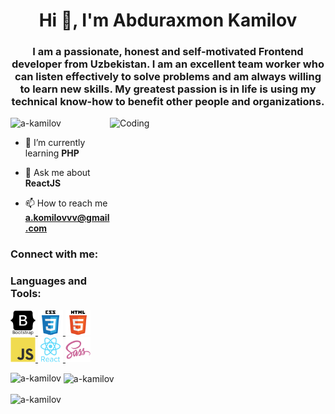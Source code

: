 <h1 align="center">Hi 👋, I'm Abduraxmon Kamilov</h1>
<h3 align="center">I am a passionate, honest and self-motivated Frontend developer from Uzbekistan. I am an excellent team worker who can listen effectively to solve problems and am always willing to learn new skills. My greatest passion is in life is using my technical know-how to benefit other people and organizations.</h3>
<img align="right" alt="Coding" height="359" width="345" src="https://dribbble.com/shots/4948736-UI-Developer/attachments/10687954?mode=media">

<p align="left"> <img src="https://komarev.com/ghpvc/?username=a-kamilov&label=Profile%20views&color=0e75b6&style=flat" alt="a-kamilov" /> </p>

- 🌱 I’m currently learning **PHP**

- 💬 Ask me about **ReactJS**

- 📫 How to reach me **a.komilovvv@gmail.com**

<h3 align="left">Connect with me:</h3>
<p align="left">
</p>

<h3 align="left">Languages and Tools:</h3>
<p align="left"> <a href="https://getbootstrap.com" target="_blank" rel="noreferrer"> <img src="https://raw.githubusercontent.com/devicons/devicon/master/icons/bootstrap/bootstrap-plain-wordmark.svg" alt="bootstrap" width="40" height="40"/> </a> <a href="https://www.w3schools.com/css/" target="_blank" rel="noreferrer"> <img src="https://raw.githubusercontent.com/devicons/devicon/master/icons/css3/css3-original-wordmark.svg" alt="css3" width="40" height="40"/> </a> <a href="https://www.w3.org/html/" target="_blank" rel="noreferrer"> <img src="https://raw.githubusercontent.com/devicons/devicon/master/icons/html5/html5-original-wordmark.svg" alt="html5" width="40" height="40"/> </a> <a href="https://developer.mozilla.org/en-US/docs/Web/JavaScript" target="_blank" rel="noreferrer"> <img src="https://raw.githubusercontent.com/devicons/devicon/master/icons/javascript/javascript-original.svg" alt="javascript" width="40" height="40"/> </a> <a href="https://reactjs.org/" target="_blank" rel="noreferrer"> <img src="https://raw.githubusercontent.com/devicons/devicon/master/icons/react/react-original-wordmark.svg" alt="react" width="40" height="40"/> </a> <a href="https://sass-lang.com" target="_blank" rel="noreferrer"> <img src="https://raw.githubusercontent.com/devicons/devicon/master/icons/sass/sass-original.svg" alt="sass" width="40" height="40"/> </a> </p>

<p><img align="left" src="https://github-readme-stats.vercel.app/api/top-langs?username=a-kamilov&show_icons=true&locale=en&layout=compact" alt="a-kamilov" /></p>

<p>&nbsp;<img align="center" src="https://github-readme-stats.vercel.app/api?username=a-kamilov&show_icons=true&locale=en" alt="a-kamilov" /></p>

<p><img align="center" src="https://github-readme-streak-stats.herokuapp.com/?user=a-kamilov&" alt="a-kamilov" /></p>
